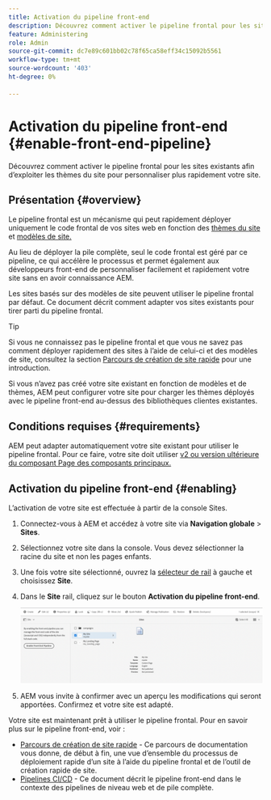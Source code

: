 ```yaml
---
title: Activation du pipeline front-end
description: Découvrez comment activer le pipeline frontal pour les sites existants afin d’exploiter les thèmes du site pour personnaliser plus rapidement votre site.
feature: Administering
role: Admin
source-git-commit: dc7e89c601bb02c78f65ca58eff34c15092b5561
workflow-type: tm+mt
source-wordcount: '403'
ht-degree: 0%

---
```



# Activation du pipeline front-end {#enable-front-end-pipeline}

Découvrez comment activer le pipeline frontal pour les sites existants afin d’exploiter les thèmes du site pour personnaliser plus rapidement votre site.

## Présentation {#overview}

Le pipeline frontal est un mécanisme qui peut rapidement déployer uniquement le code frontal de vos sites web en fonction des [thèmes du site](site-themes.md) et [modèles de site.](site-templates.md)

Au lieu de déployer la pile complète, seul le code frontal est géré par ce pipeline, ce qui accélère le processus et permet également aux développeurs front-end de personnaliser facilement et rapidement votre site sans en avoir connaissance AEM.

Les sites basés sur des modèles de site peuvent utiliser le pipeline frontal par défaut. Ce document décrit comment adapter vos sites existants pour tirer parti du pipeline frontal.

>[!TIP]
>
>Si vous ne connaissez pas le pipeline frontal et que vous ne savez pas comment déployer rapidement des sites à l’aide de celui-ci et des modèles de site, consultez la section [Parcours de création de site rapide](/help/journey-sites/quick-site/overview.md) pour une introduction.

Si vous n’avez pas créé votre site existant en fonction de modèles et de thèmes, AEM peut configurer votre site pour charger les thèmes déployés avec le pipeline front-end au-dessus des bibliothèques clientes existantes.

## Conditions requises {#requirements}

AEM peut adapter automatiquement votre site existant pour utiliser le pipeline frontal. Pour ce faire, votre site doit utiliser [v2 ou version ultérieure du composant Page des composants principaux.](https://experienceleague.adobe.com/docs/experience-manager-core-components/using/components/page.html)

## Activation du pipeline front-end {#enabling}

L’activation de votre site est effectuée à partir de la console Sites.

1. Connectez-vous à AEM et accédez à votre site via **Navigation globale** > **Sites**.
1. Sélectionnez votre site dans la console. Vous devez sélectionner la racine du site et non les pages enfants.
1. Une fois votre site sélectionné, ouvrez la [sélecteur de rail](/help/sites-cloud/authoring/getting-started/basic-handling.md#rail-selector) à gauche et choisissez **Site**.
1. Dans le **Site** rail, cliquez sur le bouton **Activation du pipeline front-end**.

   ![Activation du pipeline front-end](/help/sites-cloud/administering/assets/enable-front-end-pipeline.png)

1. AEM vous invite à confirmer avec un aperçu les modifications qui seront apportées. Confirmez et votre site est adapté.

Votre site est maintenant prêt à utiliser le pipeline frontal. Pour en savoir plus sur le pipeline front-end, voir :

* [Parcours de création de site rapide](/help/journey-sites/quick-site/overview.md) - Ce parcours de documentation vous donne, de début à fin, une vue d’ensemble du processus de déploiement rapide d’un site à l’aide du pipeline frontal et de l’outil de création rapide de site.
* [Pipelines CI/CD](/help/implementing/cloud-manager/configuring-pipelines/introduction-ci-cd-pipelines.md#front-end) - Ce document décrit le pipeline front-end dans le contexte des pipelines de niveau web et de pile complète.
